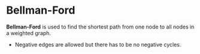 # Bellman-Ford
**Bellman-Ford** is used to find the shortest path from one node to all nodes in a weighted graph.
- Negative edges are allowed but there has to be no negative cycles.
